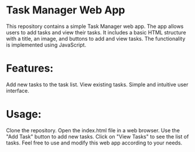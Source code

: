 # Task Manager Web App

This repository contains a simple Task Manager web app. The app allows users to add tasks and view their tasks. It includes a basic HTML structure with a title, an image, and buttons to add and view tasks. The functionality is implemented using JavaScript.

# Features:

Add new tasks to the task list.
View existing tasks.
Simple and intuitive user interface.

# Usage:

Clone the repository.
Open the index.html file in a web browser.
Use the "Add Task" button to add new tasks.
Click on "View Tasks" to see the list of tasks.
Feel free to use and modify this web app according to your needs.
